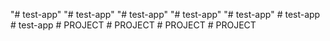 "# test-app" 
"# test-app" 
"# test-app" 
"# test-app" 
"# test-app" 
#   t e s t - a p p  
 #   t e s t - a p p  
 #   P R O J E C T  
 #   P R O J E C T  
 #   P R O J E C T  
 #   P R O J E C T  
 